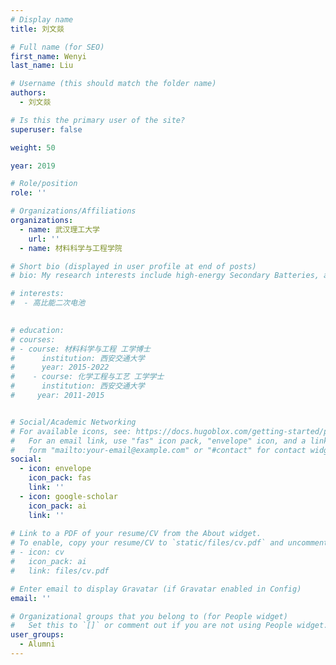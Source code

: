 ```yaml
---
# Display name
title: 刘文燚 

# Full name (for SEO)
first_name: Wenyi
last_name: Liu

# Username (this should match the folder name)
authors:
  - 刘文燚

# Is this the primary user of the site?
superuser: false

weight: 50

year: 2019

# Role/position
role: ''

# Organizations/Affiliations
organizations:
  - name: 武汉理工大学
    url: ''
  - name: 材料科学与工程学院

# Short bio (displayed in user profile at end of posts)
# bio: My research interests include high-energy Secondary Batteries, advanced electrolytes and conversion-type cathode materials.

# interests:
#  - 高比能二次电池
  

# education:
# courses:
# - course: 材料科学与工程 工学博士
#      institution: 西安交通大学
#      year: 2015-2022
#    - course: 化学工程与工艺 工学学士
#      institution: 西安交通大学
#     year: 2011-2015


# Social/Academic Networking
# For available icons, see: https://docs.hugoblox.com/getting-started/page-builder/#icons
#   For an email link, use "fas" icon pack, "envelope" icon, and a link in the
#   form "mailto:your-email@example.com" or "#contact" for contact widget.
social:
  - icon: envelope
    icon_pack: fas
    link: ''
  - icon: google-scholar
    icon_pack: ai
    link: ''
  
# Link to a PDF of your resume/CV from the About widget.
# To enable, copy your resume/CV to `static/files/cv.pdf` and uncomment the lines below.
# - icon: cv
#   icon_pack: ai
#   link: files/cv.pdf

# Enter email to display Gravatar (if Gravatar enabled in Config)
email: ''

# Organizational groups that you belong to (for People widget)
#   Set this to `[]` or comment out if you are not using People widget.
user_groups:
  - Alumni
---
```




